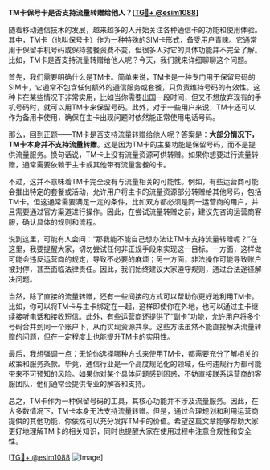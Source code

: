 **TM卡保号卡是否支持流量转赠给他人？[[TG💪+ @esim1088](https://t.me/s/esim1088)]**

随着移动通信技术的发展，越来越多的人开始关注各种通信卡的功能和使用体验。其中，TM卡（也叫保号卡）作为一种特殊的SIM卡形式，备受用户青睐。它通常用于保留手机号码或保持套餐资费不变，但很多人对它的具体功能并不完全了解。比如，TM卡是否支持流量转赠给他人呢？今天，我们就来详细聊聊这个问题。

首先，我们需要明确什么是TM卡。简单来说，TM卡是一种专门用于保留号码的SIM卡，它通常不包含任何额外的通信服务或套餐，只负责维持号码的有效性。这种卡在某些情况下非常实用，比如当你需要出国一段时间，但又不想放弃现有的手机号码时，就可以用TM卡来保留号码。此外，对于一些用户来说，TM卡还可以作为备用卡使用，确保在主卡出现问题时依然能正常使用电话号码。

那么，回到正题——TM卡是否支持流量转赠给他人呢？答案是：**大部分情况下，TM卡本身并不支持流量转赠**。这是因为TM卡的主要功能是保留号码，而不是提供流量服务。换句话说，TM卡上没有流量资源可供转赠。如果你想要进行流量转赠，通常需要依赖于主卡或其他带有流量套餐的卡。

不过，这并不意味着TM卡完全没有与流量相关的可能性。例如，有些运营商可能会推出特定的套餐或活动，允许用户将主卡的流量资源部分转赠给其他号码，包括TM卡。但这通常需要满足一定的条件，比如双方都必须是同一运营商的用户，并且需要通过官方渠道进行操作。因此，在尝试流量转赠之前，建议先咨询运营商客服，确认具体的规则和流程。

说到这里，可能有人会问：“那我能不能自己想办法让TM卡支持流量转赠呢？”在这里，我要提醒大家，切勿尝试任何非正规手段来实现这一目标。一方面，这样做可能会违反运营商的规定，导致不必要的麻烦；另一方面，非法操作可能导致账户被封停，甚至面临法律责任。因此，我们始终建议大家遵守规则，通过合法途径解决问题。

当然，除了直接的流量转赠，还有一些间接的方式可以帮助你更好地利用TM卡。比如，你可以将TM卡与主卡绑定在一起，这样即使你在外地，也可以通过主卡继续接听电话和接收短信。此外，有些运营商还提供了“副卡”功能，允许用户将多个号码合并到同一个账户下，从而实现资源共享。这些方法虽然不能直接解决流量转赠的问题，但在一定程度上也能提升TM卡的实用性。

最后，我想强调一点：无论你选择哪种方式来使用TM卡，都需要充分了解相关的政策和服务条款。毕竟，通信行业是一个高度规范化的领域，任何违规行为都可能带来不可预知的风险。如果你对某个具体问题感到困惑，不妨直接联系运营商的客服团队，他们通常会提供专业的解答和支持。

总之，TM卡作为一种保留号码的工具，其核心功能并不涉及流量服务。因此，在大多数情况下，TM卡本身无法支持流量转赠。但是，通过合理规划和利用运营商提供的其他功能，你依然可以充分发挥TM卡的价值。希望这篇文章能够帮助大家更好地理解TM卡的相关知识，同时也提醒大家在使用过程中注意合规性和安全性。

[[TG💪+ @esim1088](https://t.me/s/esim1088) ![Image](https://i.postimg.cc/4NQfJmqS/Snipaste-2025-05-13-00-14-12.png)]